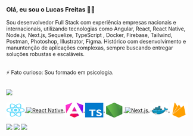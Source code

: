 ### Olá, eu sou o Lucas Freitas 🖖🏽
Sou desenvolvedor Full Stack com experiência empresas nacionais e internacionais, utilizando tecnologias como
Angular, React, React Native, Node.js, Next.js, Sequelize, TypeScript , Docker, Firebase, Tailwind, Postman, Photoshop, Illustrator, Figma. Histórico com
desenvolvimento e manuntenção de aplicações complexas, sempre buscando entregar soluções robustas e
escaláveis. <br><br>

⚡ Fato curioso: Sou formado em psicologia.<br><br>

<div>
  <a href="https://github.com/FreitasLucas01">
  <img height="180em" src="https://github-readme-stats.vercel.app/api/top-langs/?username=FreitasLucas01&layout=compact&langs_count=7&theme=dark"/>
  <div style="display: inline_block"><br>

<div>
  <!-- React -->
  <img align="center" alt="React" height="40" width="50" src="https://raw.githubusercontent.com/devicons/devicon/master/icons/react/react-original.svg">
  
  <!-- React Native -->
  <img align="center" alt="React Native" height="40" width="50" src="https://cdn.worldvectorlogo.com/logos/react-native-1.svg">
  
  <!-- Angular -->
  <img align="center" alt="Angular" height="40" width="50" src="https://raw.githubusercontent.com/devicons/devicon/master/icons/angular/angular-original.svg">
  
  <!-- TypeScript -->
  <img align="center" alt="TypeScript" height="40" width="50" src="https://raw.githubusercontent.com/devicons/devicon/master/icons/typescript/typescript-plain.svg">
  
  <!-- Node.js -->
  <img align="center" alt="Node.js" height="40" width="50" src="https://raw.githubusercontent.com/devicons/devicon/master/icons/nodejs/nodejs-original.svg">
  
  <!-- Next.js -->
  <img align="center" alt="Next.js" height="40" width="50" src="https://cdn.worldvectorlogo.com/logos/nextjs-2.svg">
  
  <!-- Docker -->
  <img align="center" alt="Docker" height="40" width="50" src="https://raw.githubusercontent.com/devicons/devicon/master/icons/docker/docker-original.svg">

  
  <img align="center" alt="Firebase / Firestore" height="40" width="50" src="https://raw.githubusercontent.com/devicons/devicon/master/icons/firebase/firebase-plain.svg">
</div>

 </div> 
<div> 
  <br>
  <a href="https://instagram.com/freitaslucas02" target="_blank"><img src="https://img.shields.io/badge/-Instagram-%23E4405F?style=for-the-badge&logo=instagram&logoColor=white" target="_blank"></a>
  <a href = "mailto:lucasfreitasdesa02@gmail.com"><img src="https://img.shields.io/badge/-Gmail-%23333?style=for-the-badge&logo=gmail&logoColor=white" target="_blank"></a>
  <a href="https://www.linkedin.com/in/lucasfreitas01" target="_blank"><img src="https://img.shields.io/badge/-LinkedIn-%230077B5?style=for-the-badge&logo=linkedin&logoColor=white" target="_blank"></a>
